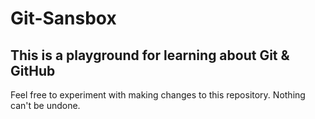 # Git-Sansbox
## This is a playground for learning about Git &amp; GitHub

Feel free to experiment with making changes to this repository. Nothing can't be undone.
